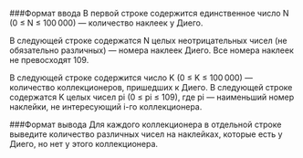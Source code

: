 ###Формат ввода
В первой строке содержится единственное число N (0 ≤ N ≤ 100 000) — количество наклеек у Диего.

В следующей строке содержатся N целых неотрицательных чисел (не обязательно различных) — номера наклеек Диего. Все номера наклеек не превосходят 109.

В следующей строке содержится число K (0 ≤ K ≤ 100 000) — количество коллекционеров, пришедших к Диего. В следующей строке содержатся K целых чисел pi (0 ≤ pi ≤ 109), 
где pi — наименьший номер наклейки, не интересующий i-го коллекционера.

###Формат вывода
Для каждого коллекционера в отдельной строке выведите количество различных чисел на наклейках, которые есть у Диего, но нет у этого коллекционера.
